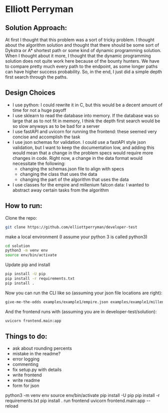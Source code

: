 # Elliott Perryman
## Solution Approach:
At first I thought that this problem was a sort of tricky problem. I thought about the algorithm solution and thought that there should be some sort of Dykstra or A* shortest path or some kind of dynamic programming solution. When I thought about it more, I thought that the dynamic programming solution does not quite work here because of the bounty hunters. We have to compare pretty much every path to the endpoint, as some longer paths can have higher success probability. So, in the end, I just did a simple depth first search through the paths. 

## Design Choices
 * I use python: I could rewrite it in C, but this would be a decent amount of time for not a huge payoff
 * I use sklearn to read the database into memory. If the database was so large that as to not fit in memory, I think the depth first search would be so slow anyways as to be bad for a server
 * I use fastAPI and uvicorn for running the frontend: these seemed very concise and accomplish the task
 * I use json schemas for validation. I could use a fastAPI style json validation, but I want to keep the documentation low, and adding this would mean that a change in the problem specs would require more changes in code. Right now, a change in the data format would necessitate the following:
    - changing the schemas.json file to align with specs
    - changing the class that uses the data
    - changing the part of the algorithm that uses the data
 * I use classes for the empire and millenium falcon data: I wanted to abstract away certain tasks from the algorithm

## How to run:
Clone the repo:
```bash
git clone https://github.com/elliottperryman/developer-test
```

make a local environment (I assume your python 3 is called python3)
```bash
cd solution
python3 -m venv env
source env/bin/activate
```

Update pip and install
```bash
pip install -U pip
pip install -r requirements.txt
pip install .
```

Now you can run the CLI like so (assuming your json file locations are right):
```bash
give-me-the-odds examples/example1/empire.json examples/example1/millennium-falcon.json
```

And the frontend runs with (assuming you are in developer-test/solution):
```bash
uvicorn frontend.main:app
```

## Things to do:

 * ask about rounding percents
 * mistake in the readme?
 * error logging
 * commenting
 * fix setup.py with details
 * write frontend
 * write readme
 * form for json


python3 -m venv env
source env/bin/activate
pip install -U pip
pip install -r requirements.txt
pip install .
run frontend
uvicorn frontend.main:app --reload